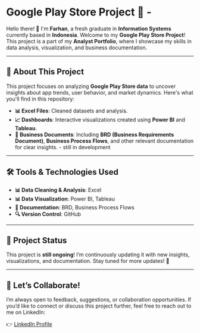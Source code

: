 # Google Play Store Project 🚀 - 

Hello there! 👋 I'm **Farhan**, a fresh graduate in **Information Systems** currently based in **Indonesia**. Welcome to my **Google Play Store Project**! This project is a part of my **Analyst Portfolio**, where I showcase my skills in data analysis, visualization, and business documentation. 

---

## 📌 About This Project

This project focuses on analyzing **Google Play Store data** to uncover insights about app trends, user behavior, and market dynamics. Here's what you'll find in this repository:

- **📊 Excel Files**: Cleaned datasets and analysis.
- **📈 Dashboards**: Interactive visualizations created using **Power BI** and **Tableau**.
- **📄 Business Documents**: Including **BRD (Business Requirements Document)**, **Business Process Flows**, and other relevant documentation for clear insights. - still in development

---

## 🛠️ Tools & Technologies Used

- **📊 Data Cleaning & Analysis**: Excel
- **📊 Data Visualization**: Power BI, Tableau
- **📄 Documentation**: BRD, Business Process Flows
- **🔍 Version Control**: GitHub

---


## 🚧 Project Status

This project is **still ongoing**! I’m continuously updating it with new insights, visualizations, and documentation. Stay tuned for more updates! 🚀

---

## 🤝 Let’s Collaborate!

I’m always open to feedback, suggestions, or collaboration opportunities. If you’d like to connect or discuss this project further, feel free to reach out to me on LinkedIn:

👉 [LinkedIn Profile](https://www.linkedin.com/in/farhansrihadiputra/)
